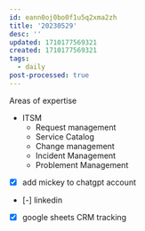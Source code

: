 ```yaml
---
id: eann0oj0bo0f1u5q2xma2zh
title: '20230529'
desc: ''
updated: 1710177569321
created: 1710177569321
tags:
  - daily
post-processed: true
---
```


Areas of expertise
- ITSM
	- Request management 
	- Service Catalog 
	- Change management 
	- Incident Management
	- Problement Management 

- [x] add mickey to chatgpt account 
- [-] linkedin
- [x] google sheets CRM tracking


